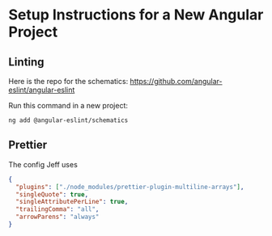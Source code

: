 # Setup Instructions for a New Angular Project

## Linting

Here is the repo for the schematics: https://github.com/angular-eslint/angular-eslint

Run this command in a new project:

```shell
ng add @angular-eslint/schematics
```

## Prettier

The config Jeff uses

```json
{
  "plugins": ["./node_modules/prettier-plugin-multiline-arrays"],
  "singleQuote": true,
  "singleAttributePerLine": true,
  "trailingComma": "all",
  "arrowParens": "always"
}
```

